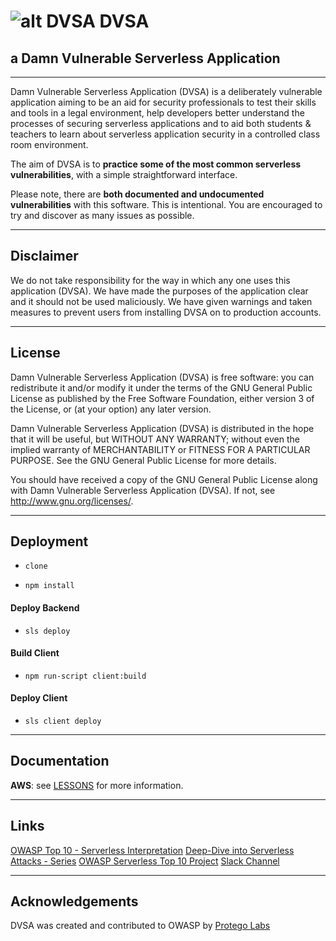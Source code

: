 
# ![alt DVSA](https://i.imgur.com/25k8dtv.png) DVSA

## a Damn Vulnerable Serverless Application 

- - -
Damn Vulnerable Serverless Application (DVSA) is a deliberately vulnerable application aiming to be an aid for security professionals to test their skills and tools in a legal environment, help developers better understand the processes of securing serverless applications and to aid both students & teachers to learn about serverless application security in a controlled class room environment.

The aim of DVSA is to **practice some of the most common serverless vulnerabilities**, with a simple straightforward interface.

Please note, there are **both documented and undocumented vulnerabilities** with this software. This is intentional. You are encouraged to try and discover as many issues as possible.




- - - 
## Disclaimer

We do not take responsibility for the way in which any one uses this application (DVSA). We have made the purposes of the application clear and it should not be used maliciously. We have given warnings and taken measures to prevent users from installing DVSA on to production accounts.




- - -
## License
Damn Vulnerable Serverless Application (DVSA) is free software: you can redistribute it and/or modify it under the terms of the GNU General Public License as published by the Free Software Foundation, either version 3 of the License, or (at your option) any later version.

Damn Vulnerable Serverless Application (DVSA) is distributed in the hope that it will be useful, but WITHOUT ANY WARRANTY; without even the implied warranty of MERCHANTABILITY or FITNESS FOR A PARTICULAR PURPOSE.  See the GNU General Public License for more details.

You should have received a copy of the GNU General Public License along with Damn Vulnerable Serverless Application (DVSA).  If not, see http://www.gnu.org/licenses/.



- - -
## Deployment

- `clone`

- `npm install`

#### Deploy Backend
- `sls deploy` 

#### Build Client
- `npm run-script client:build` 

#### Deploy Client
- `sls client deploy` 





- - - 
## Documentation

**AWS**: see [LESSONS](AWS/LESSONS/README.md) for more information.


- - - 
## Links
[OWASP Top 10 - Serverless Interpretation](https://github.com/OWASP/Serverless-Top-10-Project/blob/master/README.md)
[Deep-Dive into Serverless Attacks - Series](https://www.protego.io/category/a-deep-dive-into-serverless-attacks/)
[OWASP Serverless Top 10 Project](https://www.owasp.org/index.php/OWASP_Serverless_Top_10_Project)
[Slack Channel](https://twitter.com/DVSAowasp)

- - -
## Acknowledgements
DVSA was created and contributed to OWASP by [Protego Labs](https://protego.io)
